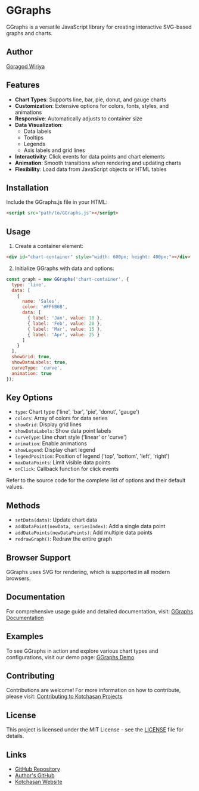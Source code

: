 # GGraphs

GGraphs is a versatile JavaScript library for creating interactive SVG-based graphs and charts.

## Author

[Goragod Wiriya](https://github.com/goragodwiriya)

## Features

- **Chart Types**: Supports line, bar, pie, donut, and gauge charts
- **Customization**: Extensive options for colors, fonts, styles, and animations
- **Responsive**: Automatically adjusts to container size
- **Data Visualization**:
  - Data labels
  - Tooltips
  - Legends
  - Axis labels and grid lines
- **Interactivity**: Click events for data points and chart elements
- **Animation**: Smooth transitions when rendering and updating charts
- **Flexibility**: Load data from JavaScript objects or HTML tables

## Installation

Include the GGraphs.js file in your HTML:

```html
<script src="path/to/GGraphs.js"></script>
```

## Usage

1. Create a container element:

```html
<div id="chart-container" style="width: 600px; height: 400px;"></div>
```

2. Initialize GGraphs with data and options:

```javascript
const graph = new GGraphs('chart-container', {
  type: 'line',
  data: [
    {
      name: 'Sales',
      color: '#FF6B6B',
      data: [
        { label: 'Jan', value: 10 },
        { label: 'Feb', value: 20 },
        { label: 'Mar', value: 15 },
        { label: 'Apr', value: 25 }
      ]
    }
  ],
  showGrid: true,
  showDataLabels: true,
  curveType: 'curve',
  animation: true
});
```

## Key Options

- `type`: Chart type ('line', 'bar', 'pie', 'donut', 'gauge')
- `colors`: Array of colors for data series
- `showGrid`: Display grid lines
- `showDataLabels`: Show data point labels
- `curveType`: Line chart style ('linear' or 'curve')
- `animation`: Enable animations
- `showLegend`: Display chart legend
- `legendPosition`: Position of legend ('top', 'bottom', 'left', 'right')
- `maxDataPoints`: Limit visible data points
- `onClick`: Callback function for click events

Refer to the source code for the complete list of options and their default values.

## Methods

- `setData(data)`: Update chart data
- `addDataPoint(newData, seriesIndex)`: Add a single data point
- `addDataPoints(newDataPoints)`: Add multiple data points
- `redrawGraph()`: Redraw the entire graph

## Browser Support

GGraphs uses SVG for rendering, which is supported in all modern browsers.

## Documentation

For comprehensive usage guide and detailed documentation, visit:
[GGraphs Documentation](https://www.kotchasan.com/knowledge/comprehensive_ggraphs_usage_guide_create_dynamic_svg_charts_with.html)

## Examples

To see GGraphs in action and explore various chart types and configurations, visit our demo page:
[GGraphs Demo](https://goragodwiriya.github.io/ggraphs/)

## Contributing

Contributions are welcome! For more information on how to contribute, please visit:
[Contributing to Kotchasan Projects](https://kotchasan.com)

## License

This project is licensed under the MIT License - see the [LICENSE](LICENSE) file for details.

## Links

- [GitHub Repository](https://github.com/goragodwiriya/ggraphs)
- [Author's GitHub](https://github.com/goragodwiriya)
- [Kotchasan Website](https://kotchasan.com)